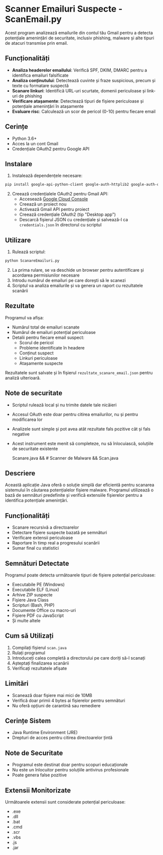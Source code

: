 # Scanner Emailuri Suspecte  - ScanEmail.py

Acest program analizează emailurile din contul tău Gmail pentru a detecta potențiale amenințări de securitate, inclusiv phishing, malware și alte tipuri de atacuri transmise prin email.

## Funcționalități

- **Analiza headerelor emailului**: Verifică SPF, DKIM, DMARC pentru a identifica emailuri falsificate
- **Analiza conținutului**: Detectează cuvinte și fraze suspicious, precum și texte cu formatare suspectă
- **Scanare linkuri**: Identifică URL-uri scurtate, domenii periculoase și link-uri de phishing
- **Verificare atașamente**: Detectează tipuri de fișiere periculoase și potențiale amenințări în atașamente
- **Evaluare risc**: Calculează un scor de pericol (0-10) pentru fiecare email

## Cerințe

- Python 3.6+
- Acces la un cont Gmail
- Credențiale OAuth2 pentru Google API

## Instalare

1. Instalează dependențele necesare:

```bash
pip install google-api-python-client google-auth-httplib2 google-auth-oauthlib dnspython
```

2. Creează credențialele OAuth2 pentru Gmail API:
   - Accesează [Google Cloud Console](https://console.cloud.google.com/)
   - Creează un proiect nou
   - Activează Gmail API pentru proiect
   - Creează credențiale OAuth2 (tip "Desktop app")
   - Descarcă fișierul JSON cu credențiale și salvează-l ca `credentials.json` în directorul cu scriptul

## Utilizare

1. Rulează scriptul:

```bash
python ScanareEmailuri.py
```

2. La prima rulare, se va deschide un browser pentru autentificare și acordarea permisiunilor necesare
3. Introdu numărul de emailuri pe care dorești să le scanezi
4. Scriptul va analiza emailurile și va genera un raport cu rezultatele scanării

## Rezultate

Programul va afișa:
- Numărul total de emailuri scanate
- Numărul de emailuri potențial periculoase
- Detalii pentru fiecare email suspect: 
  - Scorul de pericol
  - Probleme identificate în headere
  - Conținut suspect
  - Linkuri periculoase 
  - Atașamente suspecte

Rezultatele sunt salvate și în fișierul `rezultate_scanare_email.json` pentru analiză ulterioară.

## Note de securitate

- Scriptul rulează local și nu trimite datele tale nicăieri
- Accesul OAuth este doar pentru citirea emailurilor, nu și pentru modificarea lor
- Analizele sunt simple și pot avea atât rezultate fals pozitive cât și fals negative
- Acest instrument este menit să completeze, nu să înlocuiască, soluțiile de securitate existente

  Scanare.java && # Scanner de Malware && Scan.java

## Descriere
Această aplicație Java oferă o soluție simplă dar eficientă pentru scanarea sistemului în căutarea potențialelor fișiere malware. Programul utilizează o bază de semnături predefinite și verifică extensiile fișierelor pentru a identifica potențiale amenințări.

## Funcționalități
- Scanare recursivă a directoarelor
- Detectare fișiere suspecte bazată pe semnături
- Verificare extensii periculoase
- Raportare în timp real a progresului scanării
- Sumar final cu statistici

## Semnături Detectate
Programul poate detecta următoarele tipuri de fișiere potențial periculoase:
- Executabile PE (Windows)
- Executabile ELF (Linux)
- Arhive ZIP suspecte
- Fișiere Java Class
- Scripturi (Bash, PHP)
- Documente Office cu macro-uri
- Fișiere PDF cu JavaScript
- Și multe altele

## Cum să Utilizați
1. Compilați fișierul `scan.java`
2. Rulați programul
3. Introduceți calea completă a directorului pe care doriți să-l scanați
4. Așteptați finalizarea scanării
5. Verificați rezultatele afișate

## Limitări
- Scanează doar fișiere mai mici de 10MB
- Verifică doar primii 4 bytes ai fișierelor pentru semnături
- Nu oferă opțiuni de carantină sau remediere

## Cerințe Sistem
- Java Runtime Environment (JRE)
- Drepturi de acces pentru citirea directoarelor țintă

## Note de Securitate
- Programul este destinat doar pentru scopuri educaționale
- Nu este un înlocuitor pentru soluțiile antivirus profesionale
- Poate genera false pozitive

## Extensii Monitorizate
Următoarele extensii sunt considerate potențial periculoase:
- .exe
- .dll
- .bat
- .cmd
- .scr
- .vbs
- .js
- .jar 

